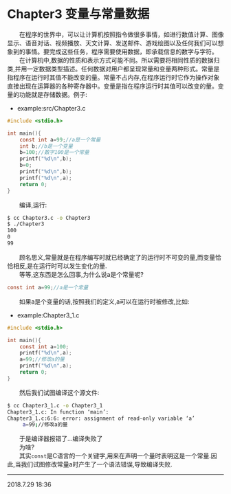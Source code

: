 # Chapter3 变量与常量数据

&emsp;&emsp;在程序的世界中，可以让计算机按照指令做很多事情，如进行数值计算、图像显示、语音对话、视频播放、天文计算、发送邮件、游戏绘图以及任何我们可以想象到的事情。要完成这些任务，程序需要使用数据，即承载信息的数字与字符。 <br>
&emsp;&emsp;在计算机中,数据的性质和表示方式可能不同。所以需要将相同性质的数据归类,并用一定数据类型描述。任何数据对用户都呈现常量和变量两种形式。常量是指程序在运行时其值不能改变的量。常量不占内存,在程序运行时它作为操作对象直接出现在运算器的各种寄存器中。变量是指在程序运行时其值可以改变的量。变量的功能就是存储数据。例子: <br>

* example:src/Chapter3.c
```C
#include <stdio.h>

int main(){
    const int a=99;//a是一个常量
    int b;//b是一个变量
    b=100;//数字100是一个常量
    printf("%d\n",b);
    b=0;
    printf("%d\n",b);
    printf("%d\n",a);
    return 0;
}
```
&emsp;&emsp;编译,运行:
```sh
$ cc Chapter3.c -o Chapter3
$ ./Chapter3
100
0
99
```
&emsp;&emsp;顾名思义,常量就是在程序编写时就已经确定了的运行时不可变的量,而变量恰恰相反,是在运行时可以发生变化的量.<br>
&emsp;&emsp;等等,这东西是怎么回事,为什么说a是个常量呢?
```C
const int a=99;//a是一个常量
```
&emsp;&emsp;如果a是个变量的话,按照我们的定义,a可以在运行时被修改,比如:
* example:Chapter3_1.c
```C
#include <stdio.h>

int main(){
    const int a=100;
    printf("%d\n",a);
    a=99;//修改a的量
    printf("%d\n",a);
    return 0;
}
```
&emsp;&emsp;然后我们试图编译这个源文件:
```sh
$ cc Chapter3_1.c -o Chapter3_1
Chapter3_1.c: In function ‘main’:
Chapter3_1.c:6:6: error: assignment of read-only variable ‘a’
     a=99;//修改a的量
```
&emsp;&emsp;于是编译器报错了...编译失败了<br>
&emsp;&emsp;为啥?<br>
&emsp;&emsp;其实`const`是C语言的一个关键字,用来在声明一个量时表明这是一个常量.因此,当我们试图修改常量a时产生了一个语法错误,导致编译失败.

---
2018.7.29 18:36